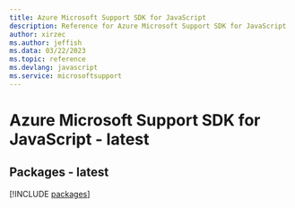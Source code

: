 ```yaml
---
title: Azure Microsoft Support SDK for JavaScript
description: Reference for Azure Microsoft Support SDK for JavaScript
author: xirzec
ms.author: jeffish
ms.data: 03/22/2023
ms.topic: reference
ms.devlang: javascript
ms.service: microsoftsupport
---
```

# Azure Microsoft Support SDK for JavaScript - latest
## Packages - latest
[!INCLUDE [packages](microsoft-support-index.md)]